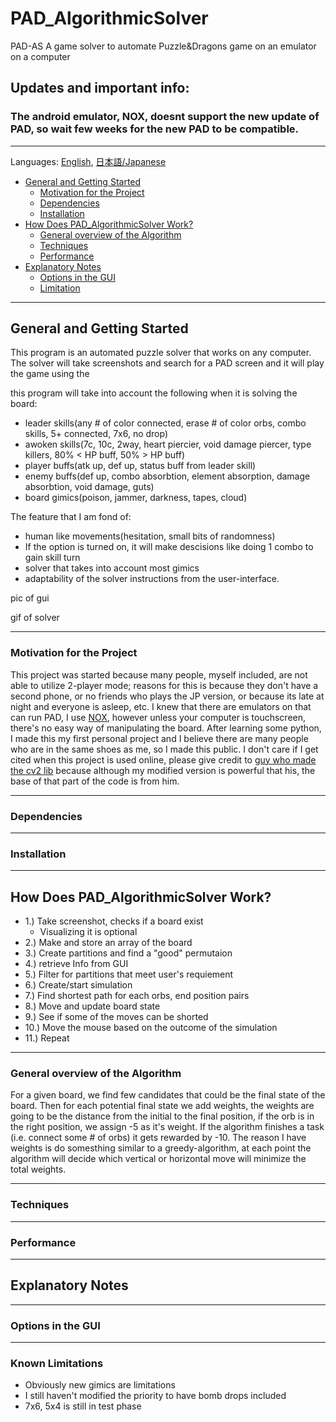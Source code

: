# PAD_AlgorithmicSolver

PAD-AS
 A game solver to automate Puzzle&Dragons game on an emulator on a computer


## Updates and important info: 
### The android emulator, NOX, doesnt support the new update of PAD, so wait few weeks for the new PAD to be compatible.

---
 Languages: [English](README.md), [日本語/Japanese](README.jp.md)
 - [General and Getting Started](#getting-started)
     - [Motivation for the Project](#intro)
     - [Dependencies](#dependencies)
     - [Installation](#instalation)
 - [How Does PAD_AlgorithmicSolver Work?](#how-does-it-work)
     - [General overview of the Algorithm](#general-overview)
     - [Techniques](#techniques)
     - [Performance](#performance)
 - [Explanatory Notes](#explanation)
     - [Options in the GUI](#option-gui)
     - [Limitation](#limitation)



--- 
<a id = "getting-started"></a> 
## General and Getting Started
This program is an automated puzzle solver that works on any computer.  The solver will take screenshots and search for a PAD screen and it will play the game using the 


this program will take into account the following when it is solving the board:
 - leader skills(any # of color connected, erase # of color orbs, combo skills, 5+ connected, 7x6, no drop)
 - awoken skills(7c, 10c, 2way, heart piercier, void damage piercer, type killers, 80% < HP buff, 50% > HP buff)
 - player buffs(atk up, def up, status buff from leader skill)
 - enemy buffs(def up, combo absorbtion, element absorption, damage absorbtion, void damage, guts)
 - board gimics(poison, jammer, darkness, tapes, cloud)
 
The feature that I am fond of:
 - human like movements(hesitation, small bits of randomness)
 - If the option is turned on, it will make descisions like doing 1 combo to gain skill turn
 - solver that takes into account most gimics
 - adaptability of the solver
instructions from the user-interface.

pic of gui 

gif of solver


---
<a id = "intro"></a> 
### Motivation for the Project
This project was started because many people, myself included, are not able to utilize 2-player mode; reasons for this is because they don't have a second phone, or no friends who plays the JP version, or because its late at night and everyone is asleep, etc.
I knew that there are emulators on that can run PAD, I use [NOX](), however unless your computer is touchscreen, there's no easy way of manipulating the board.  After learning some python, I made this my first personal project and I believe there are many people who are in the same shoes as me, so I made this public.
I don't care if I get cited when this project is used online, please give credit to [guy who made the cv2 lib](#) because although my modified version is powerful that his, the base of that part of the code is from him.


---
<a id = "dependencies"></a> 
### Dependencies

---
<a id = "instalation"></a> 
### Installation


---
<a id = "how-does-it-work"></a> 
## How Does PAD_AlgorithmicSolver Work?
 - 1.) Take screenshot, checks if a board exist
    - Visualizing it is optional
 - 2.) Make and store an array of the board
 - 3.) Create partitions and find a "good" permutaion
 - 4.) retrieve Info from GUI
 - 5.) Filter for partitions that meet user's requiement
 - 6.) Create/start simulation
 - 7.) Find shortest path for each orbs, end position pairs
 - 8.) Move and update board state
 - 9.) See if some of the moves can be shorted
 - 10.) Move the mouse based on the outcome of the simulation
 - 11.) Repeat


---
<a id = "general-overview"></a> 
### General overview of the Algorithm






For a given board, we find few candidates that could be the final state of the board.  Then for each potential final state we add weights, the weights are going to be the distance from the initial to the final position, if the orb is in the right position, we assign -5 as it's weight.  If the algorithm finishes a task (i.e. connect some # of orbs) it gets rewarded by -10.
The reason I have weights is do somesthing similar to a greedy-algorithm, at each point the algorithm will decide which vertical or horizontal move will minimize the total weights.


---
<a id = "techniques"></a> 
### Techniques



---
<a id = "performance"></a> 
### Performance


---
<a id = "explanation"></a> 
## Explanatory Notes


---
<a id = "option-gui"></a>
### Options in the GUI



---
<a id = "limitation"></a>
### Known Limitations
- Obviously new gimics are limitations
- I still haven't modified the priority to have bomb drops included
- 7x6, 5x4 is still in test phase
